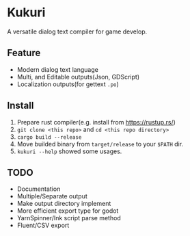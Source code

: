 Kukuri
======

A versatile dialog text compiler for game develop.

## Feature

* Modern dialog text language
* Multi, and Editable outputs(Json, GDScript)
* Localization outputs(for gettext `.po`)

## Install

1. Prepare rust compiler(e.g. install from https://rustup.rs/) 
2. `git clone <this repo>` and `cd <this repo directory>`
3. `cargo build --release`
4. Move builded binary from `target/release` to your `$PATH` dir. 
5. `kukuri --help` showed some usages.

## TODO

* Documentation
* Multiple/Separate output
* Make output directory implement
* More efficient export type for godot
* YarnSpinner/Ink script parse method
* Fluent/CSV export
